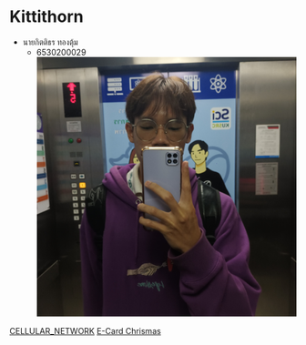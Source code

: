
# Kittithorn

- นายกิตติธร ทองตุ้ม
  - 6530200029
![Alt text](images/20241122_083340.jpg)

[CELLULAR_NETWORK](http://kitty340822.github.io/cellular_network.html)
[E-Card Chrismas](https://github.com/Kitty340822/e-card)
